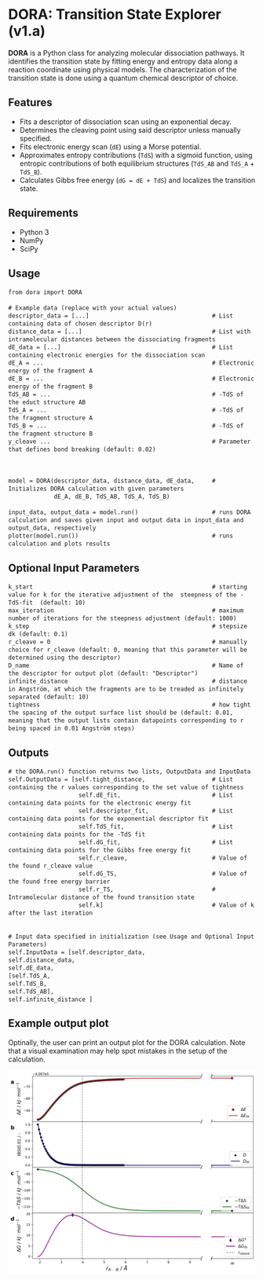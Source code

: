 # DORA: Transition State Explorer (v1.a)

**DORA** is a Python class for analyzing molecular dissociation pathways. It identifies the transition state by fitting energy and entropy data along a reaction coordinate using physical models. The characterization of the transition state is done using a quantum chemical descriptor of choice.

## Features

- Fits a descriptor of dissociation scan using an exponential decay.
- Determines the cleaving point using said descriptor unless manually specified.
- Fits electronic energy scan (`dE`) using a Morse potential.
- Approximates entropy contributions (`TdS`) with a sigmoid function, using entropic contributions of both equilibrium structures (`TdS_AB` and `TdS_A` + `TdS_B`).
- Calculates Gibbs free energy (`dG = dE + TdS`) and localizes the transition state.

## Requirements

- Python 3
- NumPy
- SciPy


## Usage

```
from dora import DORA

# Example data (replace with your actual values)
descriptor_data = [...]                                   # List containing data of chosen descriptor D(r)
distance_data = [...]                                     # List with intramolecular distances between the dissociating fragments
dE_data = [...]                                           # List containing electronic energies for the dissociation scan
dE_A = ...                                                # Electronic energy of the fragment A
dE_B = ...                                                # Electronic energy of the fragment B
TdS_AB = ...                                              # -TdS of the educt structure AB
TdS_A = ...                                               # -TdS of the fragment structure A
TdS_B = ...                                               # -TdS of the fragment structure B
y_cleave ...                                              # Parameter that defines bond breaking (default: 0.02)



model = DORA(descriptor_data, distance_data, dE_data,     # Initializes DORA calculation with given parameters
             dE_A, dE_B, TdS_AB, TdS_A, TdS_B)

input_data, output_data = model.run()                     # runs DORA calculation and saves given input and output data in input_data and output_data, respectively
plotter(model.run())                                      # runs calculation and plots results 
```



## Optional Input Parameters
```
k_start                                                   # starting value for k for the iterative adjustment of the  steepness of the -TdS-fit  (default: 10)
max_iteration                                             # maximum number of iterations for the steepness adjustment (default: 1000)
k_step                                                    # stepsize dk (default: 0.1)
r_cleave = 0                                              # manually choice for r_cleave (default: 0, meaning that this parameter will be determined using the descriptor)
D_name                                                    # Name of the descriptor for output plot (default: "Descriptor")
infinite_distance                                         # distance in Angström, at which the fragments are to be treaded as infinitely separated (default: 10)
tightness                                                 # how tight the spacing of the output surface list should be (default: 0.01, meaning that the output lists contain datapoints corresponding to r being spaced in 0.01 Angström steps)
```

## Outputs
```
# the DORA.run() function returns two lists, OutputData and InputData
self.OutputData = [self.tight_distance,                   # List containing the r values corresponding to the set value of tightness 
                    self.dE_fit,                          # List containing data points for the electronic energy fit
                    self.descriptor_fit,                  # List containing data points for the exponential descriptor fit
                    self.TdS_fit,                         # List containing data points for the -TdS fit
                    self.dG_fit,                          # List containing data points for the Gibbs free energy fit
                    self.r_cleave,                        # Value of the found r_cleave value
                    self.dG_TS,                           # Value of the found free energy barrier
                    self.r_TS,                            # Intramolecular distance of the found transition state
                    self.k]                               # Value of k after the last iteration
                    

# Input data specified in initialization (see Usage and Optional Input Parameters)
self.InputData = [self.descriptor_data,
self.distance_data,
self.dE_data,
[self.TdS_A,
self.TdS_B,
self.TdS_AB],
self.infinite_distance ]
```

## Example output plot

Optinally, the user can print an output plot for the DORA calculation. Note that a visual examination may help spot mistakes in the setup of the calculation.

![image not found](./libraries/example_output.png)
